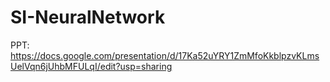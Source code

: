 # SI-NeuralNetwork

PPT: https://docs.google.com/presentation/d/17Ka52uYRY1ZmMfoKkblpzvKLmsUelVqn6jUhbMFULqI/edit?usp=sharing
